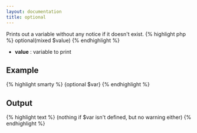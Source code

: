```yaml
---
layout: documentation
title: optional
---
```


Prints out a variable without any notice if it doesn't exist.
{% highlight php %}
optional(mixed $value)
{% endhighlight %}

* **value** : variable to print

## Example
{% highlight smarty %}
{optional $var}
{% endhighlight %}

## Output
{% highlight text %}
(nothing if $var isn't defined, but no warning either)
{% endhighlight %}